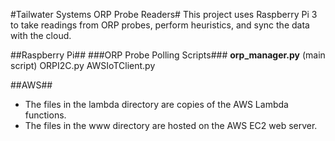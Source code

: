 #Tailwater Systems ORP Probe Readers#
This project uses Raspberry Pi 3 to take readings from ORP probes, perform heuristics, and sync the data with the cloud.

##Raspberry Pi## 
###ORP Probe Polling Scripts###
**orp_manager.py** (main script)
  ORPI2C.py
  AWSIoTClient.py

##AWS##
- The files in the lambda directory are copies of the AWS Lambda functions.
- The files in the www directory are hosted on the AWS EC2 web server.
